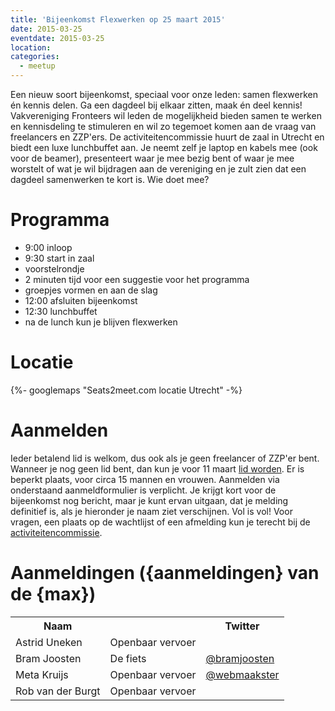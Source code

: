 ```yaml
---
title: 'Bijeenkomst Flexwerken op 25 maart 2015'
date: 2015-03-25
eventdate: 2015-03-25
location:
categories:
  - meetup
---
```


Een nieuw soort bijeenkomst, speciaal voor onze leden: samen flexwerken én kennis delen. Ga een dagdeel bij elkaar zitten, maak én deel kennis! Vakvereniging Fronteers wil leden de mogelijkheid bieden samen te werken en kennisdeling te stimuleren en wil zo tegemoet komen aan de vraag van freelancers en ZZP'ers. De activiteitencommissie huurt de zaal in Utrecht en biedt een luxe lunchbuffet aan. Je neemt zelf je laptop en kabels mee (ook voor de beamer), presenteert waar je mee bezig bent of waar je mee worstelt of wat je wil bijdragen aan de vereniging en je zult zien dat een dagdeel samenwerken te kort is. Wie doet mee?

# Programma

- 9:00 inloop
- 9:30 start in zaal
- voorstelrondje
- 2 minuten tijd voor een suggestie voor het programma
- groepjes vormen en aan de slag
- 12:00 afsluiten bijeenkomst
- 12:30 lunchbuffet
- na de lunch kun je blijven flexwerken

# Locatie

{%- googlemaps "Seats2meet.com locatie Utrecht" -%}

# Aanmelden

Ieder betalend lid is welkom, dus ook als je geen freelancer of ZZP'er bent. Wanneer je nog geen lid bent, dan kun je voor 11 maart [lid worden](/inschrijven). Er is beperkt plaats, voor circa 15 mannen en vrouwen. Aanmelden via onderstaand aanmeldformulier is verplicht. Je krijgt kort voor de bijeenkomst nog bericht, maar je kunt ervan uitgaan, dat je melding definitief is, als je hieronder je naam ziet verschijnen. Vol is vol! Voor vragen, een plaats op de wachtlijst of een afmelding kun je terecht bij de [activiteitencommissie](/vereniging/commissies/activiteiten).

# Aanmeldingen ({aanmeldingen} van de {max})

<table>
<tr>
<th>Naam</th>
<th></th>
<th>Twitter</th>
</tr>
<tr>
<td>Astrid Uneken</td>
<td>Openbaar vervoer</td>
<td></td>
</tr>
<tr>
<td>Bram Joosten</td>
<td>De fiets</td>
<td><a href="https://twitter.com/bramjoosten" rel="nofollow">@bramjoosten</a></td>
</tr>
<tr>
<td>Meta Kruijs</td>
<td>Openbaar vervoer</td>
<td><a href="https://twitter.com/webmaakster" rel="nofollow">@webmaakster</a></td>
</tr>
<tr>
<td>Rob van der Burgt</td>
<td>Openbaar vervoer</td>
<td></td>
</tr>
</table>

